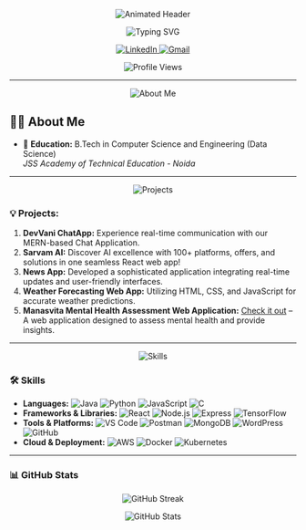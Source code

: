 <!-- Animated Header -->
<p align="center">
  <img src="https://capsule-render.vercel.app/api?text=Hey%20Everyone!🕹️&animation=fadeIn&type=waving&color=gradient&height=100" alt="Animated Header"/>
</p>

<!-- Typing SVG -->
<p align="center">
  <img src="https://readme-typing-svg.herokuapp.com?size=24&width=600&lines=БИЦ-22-01+Лепёхина+Екатерина+и+Зонова+Алёна+Github+Profile.." alt="Typing SVG"/>
</p>

<!-- Social Media Badges -->
<p align="center">
  <a href="https://in.linkedin.com/in/VasudevJaiswal">
    <img src="https://img.shields.io/badge/LinkedIn-%230A66C2.svg?style=for-the-badge&logo=linkedin&logoColor=white" alt="LinkedIn">
  </a>
  <a href="mailto:username@gmail.com">
    <img src="https://img.shields.io/badge/Gmail-D14836?style=for-the-badge&logo=gmail&logoColor=white" alt="Gmail">
  </a>
</p>

<!-- Profile Views Counter -->
<p align="center">
  <img src="https://komarev.com/ghpvc/?username=VasudevJaiswal&style=flat-square" alt="Profile Views"/>
</p>

---

<!-- About Me Header -->
<p align="center">
  <img src="https://img.shields.io/badge/About%20Me-%23f97316?style=for-the-badge&logo=readme&logoColor=white" alt="About Me">
</p>

## 🙋‍♂️ About Me

- 🚀 **Education:** B.Tech in Computer Science and Engineering (Data Science)  
  *JSS Academy of Technical Education - Noida*

---

<!-- Projects Header -->
<p align="center">
  <img src="https://img.shields.io/badge/🚀-Projects-orange?style=for-the-badge" alt="Projects">
</p>

### 💡 **Projects:**
1. **DevVani ChatApp:** Experience real-time communication with our MERN-based Chat Application.
2. **Sarvam AI:** Discover AI excellence with 100+ platforms, offers, and solutions in one seamless React web app!
3. **News App:** Developed a sophisticated application integrating real-time updates and user-friendly interfaces.
4. **Weather Forecasting Web App:** Utilizing HTML, CSS, and JavaScript for accurate weather predictions.
5. **Manasvita Mental Health Assessment Web Application:** [Check it out](https://github.com/VasudevJaiswal/Manasvita_Mental_Health_Assessment_Web_Application) – A web application designed to assess mental health and provide insights.

---

<!-- Skills Header -->
<p align="center">
  <img src="https://img.shields.io/badge/🛠️-Skills-blue?style=for-the-badge" alt="Skills">
</p>

### 🛠️ **Skills**
- **Languages:** ![Java](https://img.shields.io/badge/Java-%23ED8B00.svg?style=flat-square&logo=openjdk&logoColor=white) ![Python](https://img.shields.io/badge/Python-3776AB?style=flat-square&logo=python&logoColor=white) ![JavaScript](https://img.shields.io/badge/JavaScript-F7DF1E?style=flat-square&logo=javascript&logoColor=black) ![C](https://img.shields.io/badge/C-%2300599C.svg?style=flat-square&logo=c&logoColor=white)
- **Frameworks & Libraries:** ![React](https://img.shields.io/badge/React-20232A?style=flat-square&logo=react&logoColor=61DAFB) ![Node.js](https://img.shields.io/badge/Node.js-43853D?style=flat-square&logo=node.js&logoColor=white) ![Express](https://img.shields.io/badge/Express.js-000000?style=flat-square&logo=express&logoColor=white) ![TensorFlow](https://img.shields.io/badge/TensorFlow-FF6F00?style=flat-square&logo=tensorflow&logoColor=white)
- **Tools & Platforms:** ![VS Code](https://img.shields.io/badge/VS%20Code-007ACC?style=flat-square&logo=visual-studio-code&logoColor=white) ![Postman](https://img.shields.io/badge/Postman-FF6C37?style=flat-square&logo=postman&logoColor=white) ![MongoDB](https://img.shields.io/badge/MongoDB-4EA94B?style=flat-square&logo=mongodb&logoColor=white) ![WordPress](https://img.shields.io/badge/WordPress-21759B?style=flat-square&logo=wordpress&logoColor=white) ![GitHub](https://img.shields.io/badge/GitHub-181717?style=flat-square&logo=github&logoColor=white)
- **Cloud & Deployment:** ![AWS](https://img.shields.io/badge/Amazon%20AWS-232F3E?style=flat-square&logo=amazon-aws&logoColor=white) ![Docker](https://img.shields.io/badge/Docker-2496ED?style=flat-square&logo=docker&logoColor=white) ![Kubernetes](https://img.shields.io/badge/Kubernetes-326CE5?style=flat-square&logo=kubernetes&logoColor=white)

---

### 📊 **GitHub Stats**
<p align="center">
  <img src="https://github-readme-streak-stats.herokuapp.com/?user=VasudevJaiswal&theme=tokyonight" alt="GitHub Streak"/>
</p>

<p align="center">
  <img src="https://github-readme-stats.vercel.app/api?username=VasudevJaiswal&show_icons=true&theme=tokyonight&hide_border=true" alt="GitHub Stats"/>
</p>
